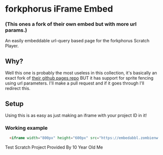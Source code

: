 # forkphorus iFrame Embed
### (This ones a fork of their own embed but with more url params.)

An easily embeddable url-query based page for the forkphorus Scratch Player.

## Why?
Well this one is probably the most useless in this collection, it's basically
an exact fork of [their github pages repo](https://github.com/forkphorus/forkphorus.github.io) BUT it has support for sprite fencing using url parameters.
I'll make a pull request and if it goes through I'll redirect this.

## Setup
Using this is as easy as just making an iframe with your project ID in it!

### Working example
```html
  <iframe width="800px" height="600px" src="https://embedabbl.zombienw.com/forkphorus/index.html?id=191452192&auto-start=true&light-content=false&sprite-fencing=true&ui=false" frameborder="0"></iframe>
```

Test Scratch Project Provided By 10 Year Old Me